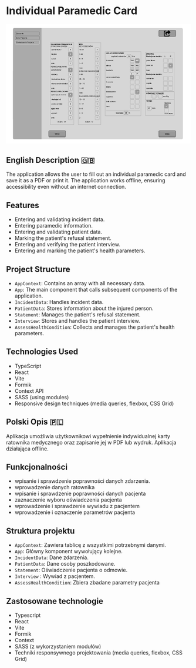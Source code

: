 # Individual Paramedic Card

![Screenshot of the app](./public/KMCR.png)

## English Description 🇬🇧

The application allows the user to fill out an individual paramedic card and save it as a PDF or print it. The application works offline, ensuring accessibility even without an internet connection.

## Features

- Entering and validating incident data.
- Entering paramedic information.
- Entering and validating patient data.
- Marking the patient's refusal statement.
- Entering and verifying the patient interview.
- Entering and marking the patient's health parameters.

## Project Structure

- `AppContext`: Contains an array with all necessary data.
- `App`: The main component that calls subsequent components of the application.
- `IncidentData`: Handles incident data.
- `PatientData`: Stores information about the injured person.
- `Statement`: Manages the patient's refusal statement.
- `Interview`: Stores and handles the patient interview.
- `AssessHealthCondition`: Collects and manages the patient's health parameters.

## Technologies Used

- TypeScript
- React
- Vite
- Formik
- Context API
- SASS (using modules)
- Responsive design techniques (media queries, flexbox, CSS Grid)

## Polski Opis 🇵🇱

Aplikacja umożliwia użytkownikowi wypełnienie indywidualnej karty ratownika medycznego oraz zapisanie jej w PDF lub wydruk. Aplikacja działająca offline.

## Funkcjonalności

- wpisanie i sprawdzenie poprawności danych zdarzenia.
- wprowadzenie danych ratownika
- wpisanie i sprawdzenie poprawności danych pacjenta
- zaznaczenie wyboru oświadczenia pacjenta
- wprowadzenie i sprawdzenie wywiadu z pacjentem
- wprowadzenie i oznaczenie parametrów pacjenta

## Struktura projektu

- `AppContext`: Zawiera tablicę z wszystkimi potrzebnymi danymi.
- `App`: Główny komponent wywołujący kolejne.
- `IncidentData`: Dane zdarzenia.
- `PatientData`: Dane osoby poszkodowane.
- `Statement`: Oświadczenie pacjenta o odmowie.
- `Interview` : Wywiad z pacjentem.
- `AssessHealthCondition`: Zbiera zbadane parametry pacjenta

## Zastosowane technologie

- Typescript
- React
- Vite
- Formik
- Context
- SASS (z wykorzystaniem modułów)
- Techniki responsywnego projektowania (media queries, flexbox, CSS Grid)
